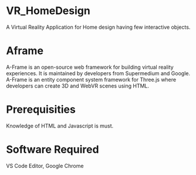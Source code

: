 # VR_HomeDesign
A Virtual Reality Application for Home design having few interactive objects.

# Aframe
A-Frame is an open-source web framework for building virtual reality experiences. It is maintained 
by developers from Supermedium and Google. A-Frame is an entity component system framework 
for Three.js where developers can create 3D and WebVR scenes using HTML.

# Prerequisities
Knowledge of HTML and Javascript is must.

# Software Required
VS Code Editor, Google Chrome
